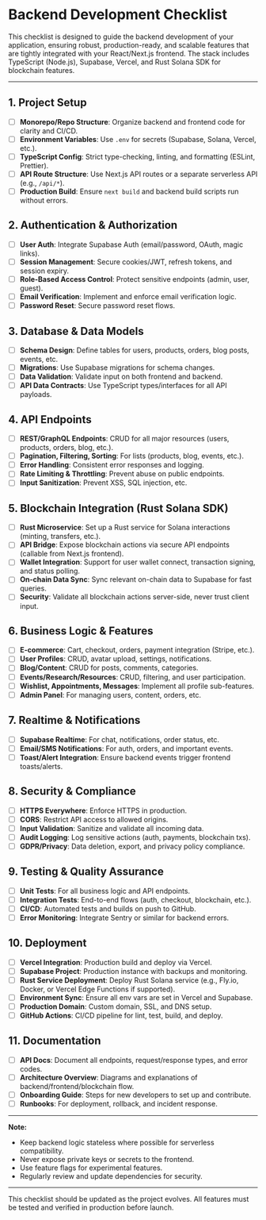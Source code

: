 # Backend Development Checklist

This checklist is designed to guide the backend development of your application, ensuring robust, production-ready, and scalable features that are tightly integrated with your React/Next.js frontend. The stack includes TypeScript (Node.js), Supabase, Vercel, and Rust Solana SDK for blockchain features.

---

## 1. Project Setup
- [ ] **Monorepo/Repo Structure**: Organize backend and frontend code for clarity and CI/CD.
- [ ] **Environment Variables**: Use `.env` for secrets (Supabase, Solana, Vercel, etc.).
- [ ] **TypeScript Config**: Strict type-checking, linting, and formatting (ESLint, Prettier).
- [ ] **API Route Structure**: Use Next.js API routes or a separate serverless API (e.g., `/api/*`).
- [ ] **Production Build**: Ensure `next build` and backend build scripts run without errors.

## 2. Authentication & Authorization
- [ ] **User Auth**: Integrate Supabase Auth (email/password, OAuth, magic links).
- [ ] **Session Management**: Secure cookies/JWT, refresh tokens, and session expiry.
- [ ] **Role-Based Access Control**: Protect sensitive endpoints (admin, user, guest).
- [ ] **Email Verification**: Implement and enforce email verification logic.
- [ ] **Password Reset**: Secure password reset flows.

## 3. Database & Data Models
- [ ] **Schema Design**: Define tables for users, products, orders, blog posts, events, etc.
- [ ] **Migrations**: Use Supabase migrations for schema changes.
- [ ] **Data Validation**: Validate input on both frontend and backend.
- [ ] **API Data Contracts**: Use TypeScript types/interfaces for all API payloads.

## 4. API Endpoints
- [ ] **REST/GraphQL Endpoints**: CRUD for all major resources (users, products, orders, blog, etc.).
- [ ] **Pagination, Filtering, Sorting**: For lists (products, blog, events, etc.).
- [ ] **Error Handling**: Consistent error responses and logging.
- [ ] **Rate Limiting & Throttling**: Prevent abuse on public endpoints.
- [ ] **Input Sanitization**: Prevent XSS, SQL injection, etc.

## 5. Blockchain Integration (Rust Solana SDK)
- [ ] **Rust Microservice**: Set up a Rust service for Solana interactions (minting, transfers, etc.).
- [ ] **API Bridge**: Expose blockchain actions via secure API endpoints (callable from Next.js frontend).
- [ ] **Wallet Integration**: Support for user wallet connect, transaction signing, and status polling.
- [ ] **On-chain Data Sync**: Sync relevant on-chain data to Supabase for fast queries.
- [ ] **Security**: Validate all blockchain actions server-side, never trust client input.

## 6. Business Logic & Features
- [ ] **E-commerce**: Cart, checkout, orders, payment integration (Stripe, etc.).
- [ ] **User Profiles**: CRUD, avatar upload, settings, notifications.
- [ ] **Blog/Content**: CRUD for posts, comments, categories.
- [ ] **Events/Research/Resources**: CRUD, filtering, and user participation.
- [ ] **Wishlist, Appointments, Messages**: Implement all profile sub-features.
- [ ] **Admin Panel**: For managing users, content, orders, etc.

## 7. Realtime & Notifications
- [ ] **Supabase Realtime**: For chat, notifications, order status, etc.
- [ ] **Email/SMS Notifications**: For auth, orders, and important events.
- [ ] **Toast/Alert Integration**: Ensure backend events trigger frontend toasts/alerts.

## 8. Security & Compliance
- [ ] **HTTPS Everywhere**: Enforce HTTPS in production.
- [ ] **CORS**: Restrict API access to allowed origins.
- [ ] **Input Validation**: Sanitize and validate all incoming data.
- [ ] **Audit Logging**: Log sensitive actions (auth, payments, blockchain txs).
- [ ] **GDPR/Privacy**: Data deletion, export, and privacy policy compliance.

## 9. Testing & Quality Assurance
- [ ] **Unit Tests**: For all business logic and API endpoints.
- [ ] **Integration Tests**: End-to-end flows (auth, checkout, blockchain, etc.).
- [ ] **CI/CD**: Automated tests and builds on push to GitHub.
- [ ] **Error Monitoring**: Integrate Sentry or similar for backend errors.

## 10. Deployment
- [ ] **Vercel Integration**: Production build and deploy via Vercel.
- [ ] **Supabase Project**: Production instance with backups and monitoring.
- [ ] **Rust Service Deployment**: Deploy Rust Solana service (e.g., Fly.io, Docker, or Vercel Edge Functions if supported).
- [ ] **Environment Sync**: Ensure all env vars are set in Vercel and Supabase.
- [ ] **Production Domain**: Custom domain, SSL, and DNS setup.
- [ ] **GitHub Actions**: CI/CD pipeline for lint, test, build, and deploy.

## 11. Documentation
- [ ] **API Docs**: Document all endpoints, request/response types, and error codes.
- [ ] **Architecture Overview**: Diagrams and explanations of backend/frontend/blockchain flow.
- [ ] **Onboarding Guide**: Steps for new developers to set up and contribute.
- [ ] **Runbooks**: For deployment, rollback, and incident response.

---

**Note:**
- Keep backend logic stateless where possible for serverless compatibility.
- Never expose private keys or secrets to the frontend.
- Use feature flags for experimental features.
- Regularly review and update dependencies for security.

---

This checklist should be updated as the project evolves. All features must be tested and verified in production before launch.
